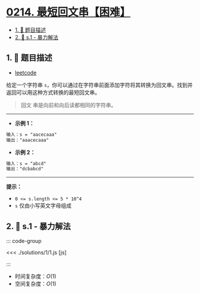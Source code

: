 # [0214. 最短回文串【困难】](https://github.com/tnotesjs/TNotes.leetcode/tree/main/notes/0214.%20%E6%9C%80%E7%9F%AD%E5%9B%9E%E6%96%87%E4%B8%B2%E3%80%90%E5%9B%B0%E9%9A%BE%E3%80%91)

<!-- region:toc -->

- [1. 📝 题目描述](#1--题目描述)
- [2. 🎯 s.1 - 暴力解法](#2--s1---暴力解法)

<!-- endregion:toc -->

## 1. 📝 题目描述

- [leetcode](https://leetcode.cn/problems/shortest-palindrome/)

给定一个字符串 `s`，你可以通过在字符串前面添加字符将其转换为回文串。找到并返回可以用这种方式转换的最短回文串。

> 回文 串是向前和向后读都相同的字符串。

---

- **示例 1：**

```txt
输入：s = "aacecaaa"
输出："aaacecaaa"
```

- **示例 2：**

```txt
输入：s = "abcd"
输出："dcbabcd"
```

---

**提示：**

- `0 <= s.length <= 5 * 10^4`
- `s` 仅由小写英文字母组成

## 2. 🎯 s.1 - 暴力解法

::: code-group

<<< ./solutions/1/1.js [js]

:::

- 时间复杂度：$O(1)$
- 空间复杂度：$O(1)$
